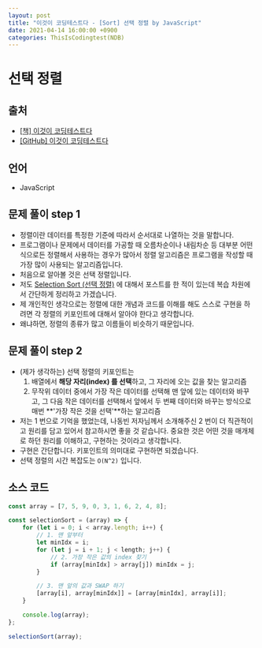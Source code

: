 ```yaml
---
layout: post
title: "이것이 코딩테스트다 - [Sort] 선택 정렬 by JavaScript"
date: 2021-04-14 16:00:00 +0900
categories: ThisIsCodingtest(NDB)
---
```


# 선택 정렬

## 출처

- [[책] 이것이 코딩테스트다](https://www.hanbit.co.kr/store/books/look.php?p_code=B8945183661)
- [[GitHub] 이것이 코딩테스트다](https://github.com/ndb796/python-for-coding-test)

## 언어

- JavaScript

## 문제 풀이 step 1

- 정렬이란 데이터를 특정한 기준에 따라서 순서대로 나열하는 것을 말합니다.
- 프로그램이나 문제에서 데이터를 가공할 때 오름차순이나 내림차순 등 대부분 어떤 식으로든 정렬해서 사용하는 경우가 많아서 정렬 알고리즘은 프로그램을 작성할 때 가장 많이 사용되는 알고리즘입니다.
- 처음으로 알아볼 것은 선택 정렬입니다.
- 저도 [Selection Sort (선택 정렬)](<https://qkrrlgh519.github.io/algorithm(sort)/2021/01/16/Algorithm-Sort-Selection.html>) 에 대해서 포스트를 한 적이 있는데 복습 차원에서 간단하게 정리하고 가겠습니다.
- 제 개인적인 생각으로는 정렬에 대한 개념과 코드를 이해를 해도 스스로 구현을 하려면 각 정렬의 키포인트에 대해서 알아야 한다고 생각합니다.
- 왜냐하면, 정렬의 종류가 많고 이름들이 비슷하기 때문입니다.

## 문제 풀이 step 2

- (제가 생각하는) 선택 정렬의 키포인트는
  1.  배열에서 **해당 자리(index) 를 선택**하고, 그 자리에 오는 값을 찾는 알고리즘
  2.  무작위 데이터 중에서 가장 작은 데이터를 선택해 맨 앞에 있는 데이터와 바꾸고, 그 다음 작은 데이터를 선택해서 앞에서 두 번째 데이터와 바꾸는 방식으로 매번 **'가장 작은 것을 선택'**하는 알고리즘
- 저는 1 번으로 기억을 했었는데, 나동빈 저자님께서 소개해주신 2 번이 더 직관적이고 원리를 담고 있어서 참고하시면 좋을 것 같습니다. 중요한 것은 어떤 것을 매개체로 하던 원리를 이해하고, 구현하는 것이라고 생각합니다.
- 구현은 간단합니다. 키포인트의 의미대로 구현하면 되겠습니다.
- 선택 정렬의 시간 복잡도는 `O(N^2)` 입니다.

## 소스 코드

```jsx
const array = [7, 5, 9, 0, 3, 1, 6, 2, 4, 8];

const selectionSort = (array) => {
	for (let i = 0; i < array.length; i++) {
		// 1. 맨 앞부터
		let minIdx = i;
		for (let j = i + 1; j < length; j++) {
			// 2. 가장 작은 값의 index 찾기
			if (array[minIdx] > array[j]) minIdx = j;
		}

		// 3. 맨 앞의 값과 SWAP 하기
		[array[i], array[minIdx]] = [array[minIdx], array[i]];
	}

	console.log(array);
};

selectionSort(array);
```

